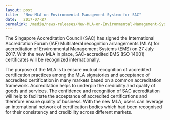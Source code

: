```yaml
---
layout: post
title:  "New MLA on Environmental Management System for SAC"
date:   2017-07-27
permalink: /media/news-releases/New-MLA-on-Environmental-Management-System-for-SAC
---
```


The Singapore Accreditation Council (SAC) has signed the International Accreditation Forum (IAF) Multilateral recognition arrangements (MLA) for accreditation of Environmental Management Systems (EMS) on 27 July 2017. With the new MLA in place, SAC-accredited EMS (ISO 14001) certificates will be recognized internationally.

The purpose of the MLA is to ensure mutual recognition of accredited certification practices among the MLA signatories and acceptance of accredited certification in many markets based on a common accreditation framework. Accreditation helps to underpin the credibility and quality of goods and services. The confidence and recognition of SAC accreditation will help to facilitate the acceptance of accredited certifications and therefore ensure quality of business. With the new MLA, users can leverage an international network of certification bodies which had been recognised for their consistency and credibility across different markets.
